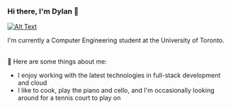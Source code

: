 ### Hi there, I'm Dylan 👋

[![Alt Text](https://github.com/user-attachments/assets/80f22117-0af2-4fe0-808d-ed7572612bcf)](https://tenor.com/search/coding-gifs)


I'm currently a Computer Engineering student at the University of Toronto.
<br>
<br>

💬 Here are some things about me:
- I enjoy working with the latest technologies in full-stack development and cloud
- I like to cook, play the piano and cello, and I'm occasionally looking around for a tennis court to play on
<br>
<!--
**dylncheng/dylncheng** is a ✨ _special_ ✨ repository because its `README.md` (this file) appears on your GitHub profile.

Here are some ideas to get you started:

- 🔭 I’m currently working on ...
- 🌱 I’m currently learning ...
- 👯 I’m looking to collaborate on ...
- 🤔 I’m looking for help with ...
- 💬 Ask me about ...
- 📫 How to reach me: ...
- 😄 Pronouns: ...
- ⚡ Fun fact: ...

